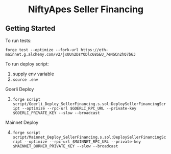 # <h1 align="center"> NiftyApes Seller Financing </h1>

## Getting Started

To run tests:

`forge test --optimize --fork-url https://eth-mainnet.g.alchemy.com/v2/jxUUn2DsYODlc68SEU_7eNGCn2hQ7b63`

To run deploy script:

1. supply env variable
2. `source .env`

Goerli Deploy

3. `forge script script/Goerli_Deploy_SellerFinancing.s.sol:DeploySellerFinancingScript --optimize --rpc-url $GOERLI_RPC_URL --private-key $GOERLI_PRIVATE_KEY --slow --broadcast`

Mainnet Deploy

4. `forge script script/Mainnet_Deploy_SellerFinancing.s.sol:DeploySellerFinancingScript --optimize --rpc-url $MAINNET_RPC_URL --private-key $MAINNET_BURNER_PRIVATE_KEY --slow --broadcast`
